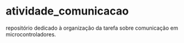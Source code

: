 # atividade_comunicacao
repositório dedicado à organização da tarefa sobre comunicação em microcontroladores.

